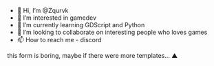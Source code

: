 - 👋 Hi, I’m @Zqurvk
- 👀 I’m interested in gamedev
- 🌱 I’m currently learning GDScript and Python 
- 💞️ I’m looking to collaborate on interesting people who loves games 
- 📫 How to reach me - discord 

this form is boring, maybe if there were more templates... ▲

<!---
Zqurvk/Zqurvk is a ✨ special ✨ repository because its `README.md` (this file) appears on your GitHub profile.
You can click the Preview link to take a look at your changes.
--->
